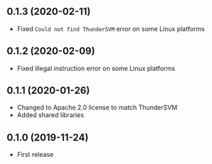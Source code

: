## 0.1.3 (2020-02-11)

- Fixed `Could not find ThunderSVM` error on some Linux platforms

## 0.1.2 (2020-02-09)

- Fixed illegal instruction error on some Linux platforms

## 0.1.1 (2020-01-26)

- Changed to Apache 2.0 license to match ThunderSVM
- Added shared libraries

## 0.1.0 (2019-11-24)

- First release
